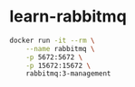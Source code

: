 # learn-rabbitmq
```bash
docker run -it --rm \
    --name rabbitmq \
    -p 5672:5672 \
    -p 15672:15672 \
    rabbitmq:3-management
```